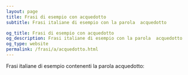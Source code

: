 ```yaml
---
layout: page
title: Frasi di esempio con acquedotto 
subtitle: Frasi italiane di esempio con la parola  acquedotto

og_title: Frasi di esempio con acquedotto 
og_description: Frasi italiane di esempio con la parola  acquedotto
og_type: website
permalink: /frasi/a/acquedotto.html
---
```


Frasi italiane di esempio contenenti la parola acquedotto:



